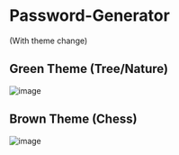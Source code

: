 # Password-Generator
(With theme change)

## Green Theme (Tree/Nature)
![image](https://github.com/Robim5/Password-Generator/assets/155723591/47d8cabc-fcbd-4757-9c9f-0444e596aed6)

## Brown Theme (Chess)
![image](https://github.com/Robim5/Password-Generator/assets/155723591/7c3cc415-4eb2-4caa-88ff-e3cbc89872fd)
